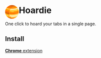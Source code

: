 # <img src="public/icons/icon_48.png" width="45" align="left"> Hoardie

One click to hoard your tabs in a single page.

## Install

[**Chrome** extension]() <!-- TODO: Add chrome extension link inside parenthesis -->


